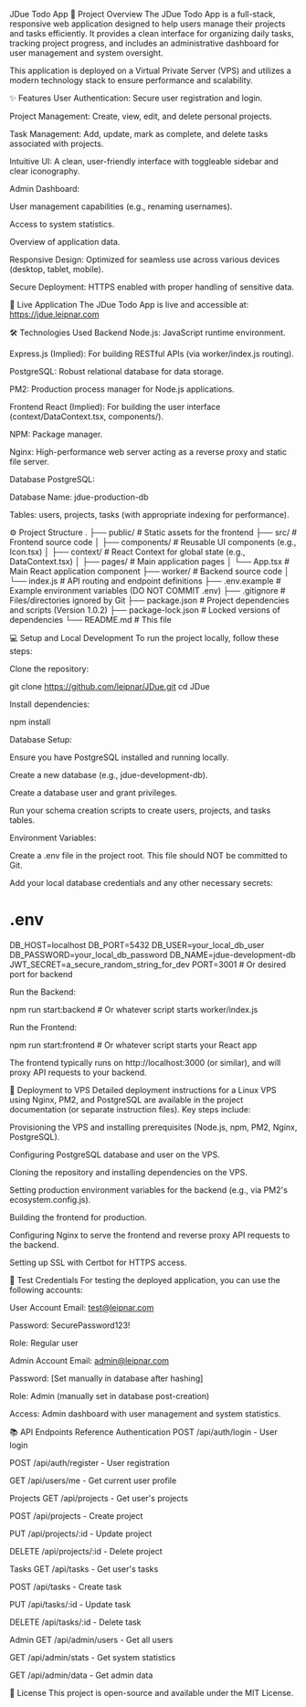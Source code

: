 JDue Todo App
📝 Project Overview
The JDue Todo App is a full-stack, responsive web application designed to help users manage their projects and tasks efficiently. It provides a clean interface for organizing daily tasks, tracking project progress, and includes an administrative dashboard for user management and system oversight.

This application is deployed on a Virtual Private Server (VPS) and utilizes a modern technology stack to ensure performance and scalability.

✨ Features
User Authentication: Secure user registration and login.

Project Management: Create, view, edit, and delete personal projects.

Task Management: Add, update, mark as complete, and delete tasks associated with projects.

Intuitive UI: A clean, user-friendly interface with toggleable sidebar and clear iconography.

Admin Dashboard:

User management capabilities (e.g., renaming usernames).

Access to system statistics.

Overview of application data.

Responsive Design: Optimized for seamless use across various devices (desktop, tablet, mobile).

Secure Deployment: HTTPS enabled with proper handling of sensitive data.

🚀 Live Application
The JDue Todo App is live and accessible at:
https://jdue.leipnar.com

🛠️ Technologies Used
Backend
Node.js: JavaScript runtime environment.

Express.js (Implied): For building RESTful APIs (via worker/index.js routing).

PostgreSQL: Robust relational database for data storage.

PM2: Production process manager for Node.js applications.

Frontend
React (Implied): For building the user interface (context/DataContext.tsx, components/).

NPM: Package manager.

Nginx: High-performance web server acting as a reverse proxy and static file server.

Database
PostgreSQL:

Database Name: jdue-production-db

Tables: users, projects, tasks (with appropriate indexing for performance).

⚙️ Project Structure
.
├── public/                 # Static assets for the frontend
├── src/                    # Frontend source code
│   ├── components/         # Reusable UI components (e.g., Icon.tsx)
│   ├── context/            # React Context for global state (e.g., DataContext.tsx)
│   ├── pages/              # Main application pages
│   └── App.tsx             # Main React application component
├── worker/                 # Backend source code
│   └── index.js            # API routing and endpoint definitions
├── .env.example            # Example environment variables (DO NOT COMMIT .env)
├── .gitignore              # Files/directories ignored by Git
├── package.json            # Project dependencies and scripts (Version 1.0.2)
├── package-lock.json       # Locked versions of dependencies
└── README.md               # This file

💻 Setup and Local Development
To run the project locally, follow these steps:

Clone the repository:

git clone https://github.com/leipnar/JDue.git
cd JDue

Install dependencies:

npm install

Database Setup:

Ensure you have PostgreSQL installed and running locally.

Create a new database (e.g., jdue-development-db).

Create a database user and grant privileges.

Run your schema creation scripts to create users, projects, and tasks tables.

Environment Variables:

Create a .env file in the project root. This file should NOT be committed to Git.

Add your local database credentials and any other necessary secrets:

# .env
DB_HOST=localhost
DB_PORT=5432
DB_USER=your_local_db_user
DB_PASSWORD=your_local_db_password
DB_NAME=jdue-development-db
JWT_SECRET=a_secure_random_string_for_dev
PORT=3001 # Or desired port for backend

Run the Backend:

npm run start:backend # Or whatever script starts worker/index.js

Run the Frontend:

npm run start:frontend # Or whatever script starts your React app

The frontend typically runs on http://localhost:3000 (or similar), and will proxy API requests to your backend.

🚀 Deployment to VPS
Detailed deployment instructions for a Linux VPS using Nginx, PM2, and PostgreSQL are available in the project documentation (or separate instruction files). Key steps include:

Provisioning the VPS and installing prerequisites (Node.js, npm, PM2, Nginx, PostgreSQL).

Configuring PostgreSQL database and user on the VPS.

Cloning the repository and installing dependencies on the VPS.

Setting production environment variables for the backend (e.g., via PM2's ecosystem.config.js).

Building the frontend for production.

Configuring Nginx to serve the frontend and reverse proxy API requests to the backend.

Setting up SSL with Certbot for HTTPS access.

🔑 Test Credentials
For testing the deployed application, you can use the following accounts:

User Account
Email: test@leipnar.com

Password: SecurePassword123!

Role: Regular user

Admin Account
Email: admin@leipnar.com

Password: [Set manually in database after hashing]

Role: Admin (manually set in database post-creation)

Access: Admin dashboard with user management and system statistics.

📚 API Endpoints Reference
Authentication
POST /api/auth/login - User login

POST /api/auth/register - User registration

GET /api/users/me - Get current user profile

Projects
GET /api/projects - Get user's projects

POST /api/projects - Create project

PUT /api/projects/:id - Update project

DELETE /api/projects/:id - Delete project

Tasks
GET /api/tasks - Get user's tasks

POST /api/tasks - Create task

PUT /api/tasks/:id - Update task

DELETE /api/tasks/:id - Delete task

Admin
GET /api/admin/users - Get all users

GET /api/admin/stats - Get system statistics

GET /api/admin/data - Get admin data

📄 License
This project is open-source and available under the MIT License.